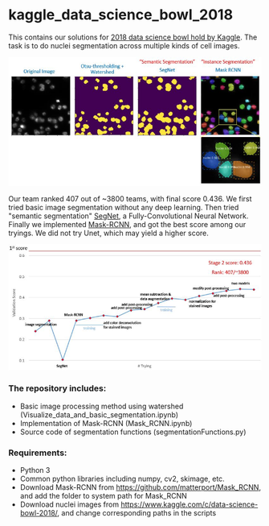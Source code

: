 # kaggle_data_science_bowl_2018

This contains our solutions for [2018 data science bowl hold by Kaggle](https://www.kaggle.com/c/data-science-bowl-2018/). The task is to do nuclei segmentation across multiple kinds of cell images.

![Nuclei Segmentation Summary](./assets/img1.JPG)

Our team ranked 407 out of ~3800 teams, with final score 0.436. We first tried basic image segmentation without any deep learning. Then tried "semantic segmentation" [SegNet](http://mi.eng.cam.ac.uk/projects/segnet/tutorial.html), a Fully-Convolutional Neural Network. Finally we implemented [Mask-RCNN](https://github.com/matterport/Mask_RCNN), and got the best score among our tryings. We did not try Unet, which may yield a higher score.

![Tryings](./assets/img2.JPG)

### The repository includes:

* Basic image processing method using watershed (Visualize_data_and_basic_segmentation.ipynb)
* Implementation of Mask-RCNN (Mask_RCNN.ipynb)
* Source code of segmentation functions (segmentationFunctions.py)

### Requirements:

* Python 3
* Common python libraries including numpy, cv2, skimage, etc.
* Download Mask-RCNN from https://github.com/matterport/Mask_RCNN, and add the folder to system path for Mask_RCNN
* Download nuclei images from https://www.kaggle.com/c/data-science-bowl-2018/, and change corresponding paths in the scripts
